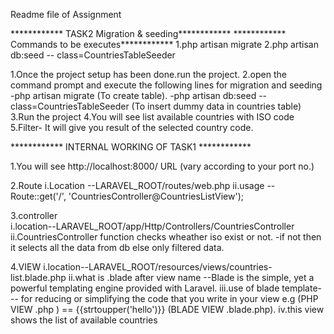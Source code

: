 Readme file of Assignment

************ TASK2 Migration & seeding************
************  Commands to be executes************
1.php artisan migrate
2.php artisan db:seed -- class=CountriesTableSeeder



1.Once the project setup has been done.run the project.
2.open the command prompt and execute the following lines for migration and seeding
-php artisan migrate (To create table).
-php artisan db:seed -- class=CountriesTableSeeder (To insert dummy data in countries table)
3.Run the project
4.You will see list available countries with ISO code
5.Filter- It will give you result of the selected country code.

************ INTERNAL WORKING OF TASK1 ************

1.You will see http://localhost:8000/ URL (vary according to your port no.)

2.Route 
	i.Location --LARAVEL_ROOT/routes/web.php
	ii.usage --
	Route::get('/', 'CountriesController@CountriesListView');

3.controller  
	i.location--LARAVEL_ROOT/app/Http/Controllers/CountriesController
	ii.CountriesController function checks wheather iso exist or not.
		-if not then it selects all the data from db else only filtered data.

4.VIEW
	i.location--LARAVEL_ROOT/resources/views/countries-list.blade.php 
	ii.what is .blade after view name --Blade is the simple, yet a powerful templating engine provided with Laravel.
	iii.use of blade template--- for reducing or simplifying the code that you write in your view
	e.g     <?php echo strtoupper('hello') ?>(PHP VIEW .php ) ==   {{strtoupper('hello')}} (BLADE VIEW .blade.php).
	iv.this view shows the list of  available countries
	

						   	


















